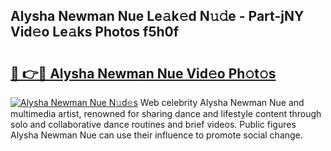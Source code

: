 ## Alysha Newman Nue Le𝚊k𝚎d N𝚞𝚍e - Part-jNY Vid𝚎o Le𝚊ks Photos f5h0f

# <h2><a href="http://fb4x4p6.evod.top/?m=Alysha+Newman+Nue">🔗 👉🔴 Alysha Newman Nue Vid𝚎o Ph𝚘t𝚘s</a></h2>

[![Alysha Newman Nue N𝚞d𝚎s](https://i.imgur.com/8V9OHl7.gif)](http://fb4x4p6.evod.top/?m=Alysha+Newman+Nue)
Web celebrity Alysha Newman Nue and multimedia artist, renowned for sharing dance and lifestyle content through solo and collaborative dance routines and brief videos. Public figures Alysha Newman Nue can use their influence to promote social change. 
